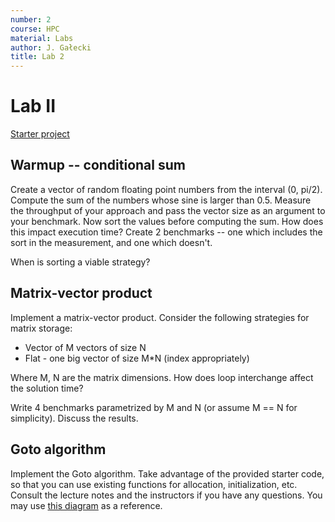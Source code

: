 ```yaml
---
number: 2
course: HPC
material: Labs
author: J. Gałecki
title: Lab 2
---
```



# Lab II

[Starter project](http://ccfd.github.io/courses/code/hpc/lab2_starter_code.zip)

## Warmup -- conditional sum
Create a vector of random floating point numbers from the interval (0, pi/2).
Compute the sum of the numbers whose sine is larger than 0.5.
Measure the throughput of your approach and pass the vector size as an argument to your benchmark.
Now sort the values before computing the sum.
How does this impact execution time?
Create 2 benchmarks -- one which includes the sort in the measurement, and one which doesn't.

When is sorting a viable strategy?

## Matrix-vector product
Implement a matrix-vector product.
Consider the following strategies for matrix storage:

- Vector of M vectors of size N
- Flat - one big vector of size M*N (index appropriately)

Where M, N are the matrix dimensions.
How does loop interchange affect the solution time?

Write 4 benchmarks parametrized by M and N (or assume M == N for simplicity).
Discuss the results.

## Goto algorithm
Implement the Goto algorithm.
Take advantage of the provided starter code, so that you can use existing functions for allocation, initialization, etc.
Consult the lecture notes and the instructors if you have any questions.
You may use [this diagram](http://ccfd.github.io/courses/figures/hpc/Goto_gemm.png) as a reference.
